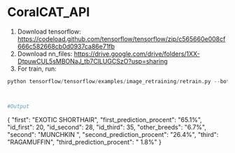 # CoralCAT_API

1. Download tensorflow: https://codeload.github.com/tensorflow/tensorflow/zip/c565660e008cf666c582668cb0d0937ca86e71fb
2. Download nn_files: https://drive.google.com/drive/folders/1XX-DtpuwCUL5sMBONaJ_tb7ClLUGCSzO?usp=sharing
3. For train, run: 
``` python examplesimage_retrainingretrain.py --bottleneck_dir=nn_filesbottlenecks --how_many_training_steps 500 --model_dir=nn_filesinception --output_graph=nn_filesretrained_graph.pb --output_labels=nn_filesretrained_labels.txt --image_dir nn_filesphotos
python tensorflow/tensorflow/examples/image_retraining/retrain.py --bottleneck_dir=nn_files/bottlenecks --how_many_training_steps 500 --model_dir=nn_files/inception --output_graph=nn_files/retrained_graph.pb --output_labels=nn_files/retrained_labels.txt --image_dir nn_files/photos ```



#Output
```
{
    "first": "EXOTIC SHORTHAIR",
    "first_prediction_procent": "65.1%",
    "id_first": 20,
    "id_second": 28,
    "id_third": 35,
    "other_breeds": "6.7%",
    "second": "MUNCHKIN ",
    "second_prediction_procent": "26.4%",
    "third": "RAGAMUFFIN",
    "third_prediction_procent": " 1.8%"
}
```
